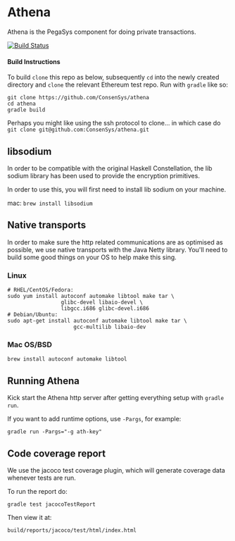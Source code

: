 # Athena
Athena is the PegaSys component for doing private transactions.

[![Build Status](https://travis-ci.com/ConsenSys/athena.svg?token=2Yxbwhz1bCkWTaWcjCFS&branch=master)](https://travis-ci.com/ConsenSys/athena)

#### Build Instructions

To build `clone` this repo as below, subsequently `cd` into the newly created directory and `clone` the relevant Ethereum test repo. Run with `gradle` like so:

```
git clone https://github.com/ConsenSys/athena
cd athena
gradle build  
```

Perhaps you might like using the ssh protocol to clone... in which case do `git clone git@github.com:ConsenSys/athena.git`

## libsodium

In order to be compatible with the original Haskell Constellation, the lib sodium library has been used to provide the encryption primitives.

In order to use this, you will first need to install lib sodium on your machine.

mac:
`brew install libsodium`

## Native transports

In order to make sure the http related communications are as optimised as possible, we use native transports with the
Java Netty library.  You'll need to build some good things on your OS to help make this sing.

### Linux

```
# RHEL/CentOS/Fedora:
sudo yum install autoconf automake libtool make tar \
                 glibc-devel libaio-devel \
                 libgcc.i686 glibc-devel.i686
# Debian/Ubuntu:
sudo apt-get install autoconf automake libtool make tar \
                     gcc-multilib libaio-dev
```

### Mac OS/BSD

`brew install autoconf automake libtool`

## Running Athena

Kick start the Athena http server after getting everything setup with `gradle run`.

If you want to add runtime options, use `-Pargs`, for example:

`gradle run -Pargs="-g ath-key"`

## Code coverage report

We use the jacoco test coverage plugin, which will generate coverage data whenever tests are run.

To run the report do:

```gradle test jacocoTestReport```

Then view it at:

```build/reports/jacoco/test/html/index.html```